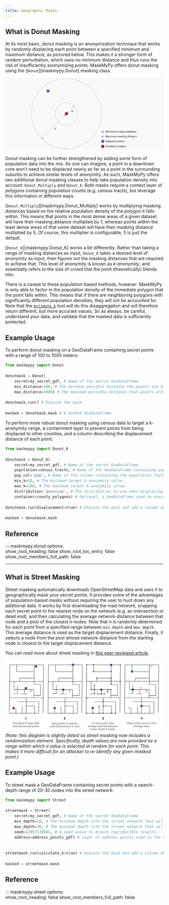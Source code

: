 ```yaml
---
title: Geographic Masks
---
```


## What is Donut Masking

At its most basic, donut masking is an anonymization technique that works by randomly displacing each point between a specified minimum and maximum distance, as pictured below. This makes it a stronger form of random perturbation, which uses no minimum distance and thus runs the risk of insufficiently anonymizing points. MaskMyPy offers donut masking using the [`Donut`][maskmypy.Donut] masking class.

![Donut masking diagram](assets/donutmasking.png)

Donut masking can be further strengthened by adding some form of population data into the mix. As one can imagine, a point in a downtown core won't need to be displaced nearly as far as a point in the surrounding suburbs to achieve similar levels of anonymity. As such, MaskMyPy offers two additional donut masking classes to help take population density into account: `Donut_Multiply` and `Donut_K`. Both masks require a context layer of polygons containing population counts (e.g. census tracts), but leverage this information in different ways.

[`Donut_Multiply`][maskmypy.Donut_Multiply] works by multiplying masking distances based on the relative population density of the polygon it falls within. This means that points in the most dense areas of a given dataset will have their masking distance multiplied by 1, whereas points within the least dense areas of that same dataset will have their masking distance multiplied by 5. Of course, this multiplier is configurable, 5 is just the default.

[`Donut_K`][maskmypy.Donut_K] works a bit differently. Rather than taking a range of masking distances as input, `Donut_K` takes a desired level of anonymity as input, then figures out the masking distances that are required to achieve that. This level of anonymity is known as _k-anonymity_, and essentially refers to the size of crowd that the point (theoretically) blends into.

There is a caveat to these population-based methods, however: MaskMyPy is only able to factor in the population density of the immediate polygon that the point falls within. This means that if there are neighboring polygons with significantly different population densities, they will not be accounted for. Note that the [`estimate_k`](tools.md#maskmypy.tools.estimate_k) tool _will_ do this disaggregation and will therefore return different, but more accurate values. So as always, be careful, understand your data, and validate that the masked data is sufficiently protected.

## Example Usage

To perform donut masking on a GeoDataFrame containing secret points with a range of 100 to 1000 meters:

```python
from maskmypy import Donut

donutmask = Donut(
    secret=my_secret_gdf, # Name of the secret GeoDataFrame.
    min_distance=100, # The minimum possible distance the points are displaced.
    max_distance=1000) # The maximum possible distance that points are displaced.

donutmask.run() # Execute the mask.

masked = donutmask.mask # A masked GeoDataFrame.
```

To perform more robust donut masking using census data to target a k-anonymity range, a containment layer to prevent points from being displaced to other counties, and a column describing the displacement distance of each point:

```python
from maskmypy import Donut_K

donutmask = Donut_K(
    secret=my_secret_gdf, # Name of the secret GeoDataFrame
    population=census_tracts, # Name of the GeoDataFrame containing population polygons.
    pop_col='pop', # Name of the column containing the population field.
    min_k=10, # The minimum target k-anonymity value.
    max_k=100, # The maximum target k-anonymity value.
    distribution='gaussian', # The distribution to use when displacing points.
    container=county_polygons) # Optional, a GeoDataFrame used to ensure that points do not leave a particular area.

donutmask.run(displacement=true) # Execute the mask and add a column describing displacement distance.

masked = donutmask.mask
```

## Reference

::: maskmypy.donut
    options:  
      show_root_heading: false
      show_root_toc_entry: false
      show_root_members_full_path: false

---

## What is Street Masking

Street masking automatically downloads OpenStreetMap data and uses it to geographically mask your secret points. It provides some of the advantages of population-based masks without requiring the user to hunt down any additional data. It works by first downloading the road network, snapping each secret point to the nearest node on the network (e.g. an intersection or dead end), and then calculating the average network-distance between that node and a pool of the closest _n_ nodes. Note that _n_ is randomly determined for each point from a specified range between `min_depth` and `max_depth`. This average distance is used as the target displacement distance. Finally, it selects a node from the pool whose network-distance from the starting node is closest to the target displacement distance.

You can read more about street masking in [this peer reviewed article](https://ij-healthgeographics.biomedcentral.com/articles/10.1186/s12942-020-00219-z).

![Street masking diagram](assets/streetmasking.png)
_(Note: this diagram is slightly dated as street masking now includes a randomization element. Specifically, depth values are now provided as a range within which a value is selected at random for each point. This makes it more difficult for an attacker to re-identify any given masked point.)_

## Example Usage

To street mask a GeoDataFrame containing secret points with a search-depth range of 20-30 nodes into the street network:

```python
from maskmypy import Street

streetmask = Street(
    secret=my_secret_gdf, # Name of the secret GeoDataFrame.
    min_depth=20, # The minimum depth into the street network that will be traversed.
    max_depth=30, # The maximum depth into the street network that will be traversed.
    seed=12957134581, # A seed value to ensure reproducible results.
    address=address_points_gdf) # Layer of address points used in the next line to calculate k-anonymity.


streetmask.run(calculate_k=true) # Execute the mask and add a column describing the k-anonymity of each point.

masked = streetmask.mask
```

## Reference
::: maskmypy.street
    options:  
      show_root_heading: false
      show_root_members_full_path: false
